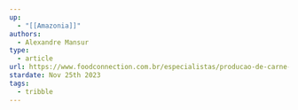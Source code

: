 ```yaml
---
up:
  - "[[Amazonia]]"
authors:
  - Alexandre Mansur
type:
  - article
url: https://www.foodconnection.com.br/especialistas/producao-de-carne-menos-terra-mais-boi?utm_campaign=BRZ23TEC-PP-NEWS-SETEMBRO-2023&utm_emailname=BRZ23TEC-PP-NEWS-SETEMBRO-2023&utm_medium=email&utm_source=eloqua&utm_MDMContactID=c53a55c8-e55f-4c47-b8e3-21634a567a31&utm_campaigntype=Newsletter&eM=0004ecb73b9bf22c93d3440d04326c9b6e7efcedfea516e26c356244b5e5d9bd&eventSeriesCode=ES_TECNCRNE&eventEditionCode=BRZ23TEC&sessionCode=S_TNCRNWSLTR&sp_eh=0004ecb73b9bf22c93d3440d04326c9b6e7efcedfea516e26c356244b5e5d9bd
stardate: Nov 25th 2023
tags:
  - tribble
---
```


